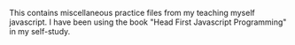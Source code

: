 This contains miscellaneous practice files from my teaching myself javascript. I have been using the book "Head First Javascript Programming" in my self-study.

